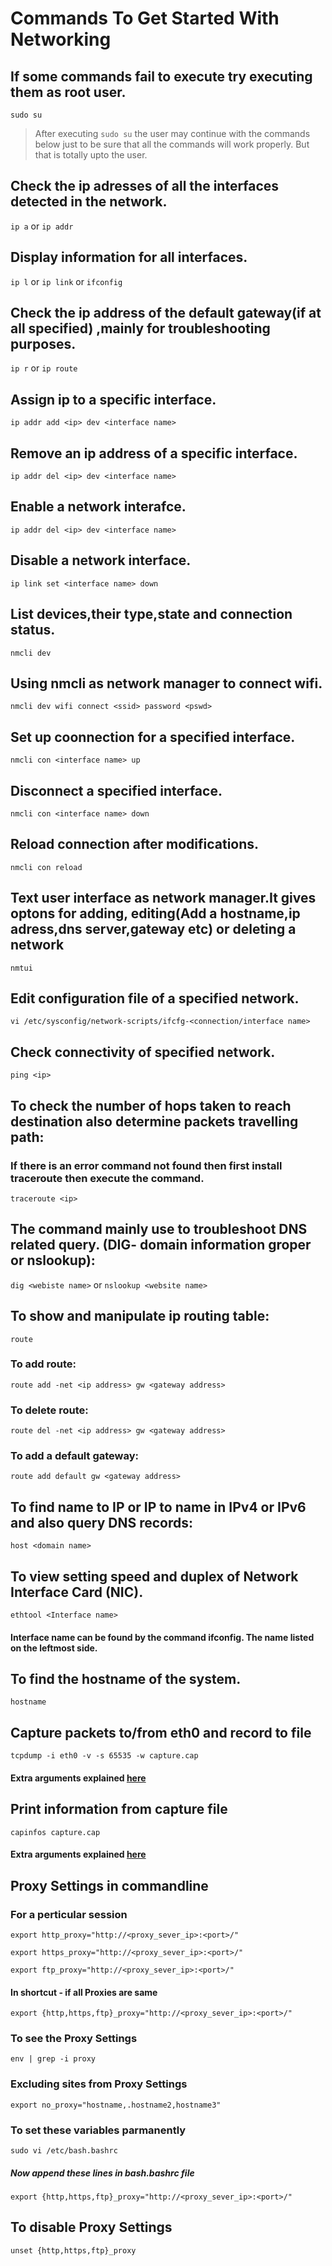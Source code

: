 # Commands To Get Started With Networking

## If some commands fail to execute try executing them as root user.

`sudo su`

>After executing `sudo su` the user may continue with the commands below just to be sure that all the commands will work properly. But that is totally upto the user.

## Check the ip adresses of  all the interfaces detected in the network.

`ip a` or `ip addr`

## Display information for all interfaces.

`ip l` or `ip link` or `ifconfig`

## Check the ip address of the default gateway(if at all specified) ,mainly for troubleshooting purposes.

`ip r` or `ip route`

## Assign ip to a specific interface.

`ip addr add <ip> dev <interface name>`

## Remove an ip address of a specific interface.

`ip addr del <ip> dev <interface name>`

## Enable a network interafce.

`ip addr del <ip> dev <interface name>`

## Disable a network interface.

`ip link set <interface name> down`

## List devices,their type,state and connection status.

`nmcli dev`

## Using nmcli as network manager to connect wifi.

`nmcli dev wifi connect <ssid> password <pswd>`

## Set up coonnection for a specified interface.

`nmcli con <interface name> up`

## Disconnect a specified interface.

`nmcli con <interface name> down`

## Reload connection after modifications.

`nmcli con reload`

## Text user interface as network manager.It gives optons for adding, editing(Add a hostname,ip adress,dns server,gateway etc) or deleting a network

`nmtui`

## Edit configuration file of a specified network.

`vi /etc/sysconfig/network-scripts/ifcfg-<connection/interface name>`

## Check connectivity of specified network.

`ping <ip>`

## To check the number of hops taken to reach destination also determine packets travelling path:

### If there is an error command not found then first install traceroute then execute the command.

`traceroute <ip>`

## The command mainly use to troubleshoot DNS related query. (DIG- domain information groper or nslookup):

`dig <webiste name>`
		or
`nslookup <website name>`

## To show and manipulate ip routing table:

`route`

### To add route:
`route add -net <ip address> gw <gateway address>`
### To delete route:
`route del -net <ip address> gw <gateway address>`
### To add a default gateway:
`route add default gw <gateway address>`

## To find name to IP or IP to name in IPv4 or IPv6 and also query DNS records:

`host <domain name>`

## To view setting speed and duplex of Network Interface Card (NIC).

`ethtool <Interface name>`
#### Interface name can be found by the command ifconfig. The name listed on the leftmost side.

## To find the hostname of the system.

`hostname`

## Capture packets to/from eth0 and record to file

`tcpdump -i eth0 -v -s 65535 -w capture.cap`
#### Extra arguments explained [here](https://www.rationallyparanoid.com/articles/tcpdump.html)

## Print information from capture file

`capinfos capture.cap`
#### Extra arguments explained [here](https://www.wireshark.org/docs/wsug_html_chunked/AppToolscapinfos.html)

## Proxy Settings in commandline

### For a perticular session

`export http_proxy="http://<proxy_sever_ip>:<port>/"`

`export https_proxy="http://<proxy_sever_ip>:<port>/"`

`export ftp_proxy="http://<proxy_sever_ip>:<port>/"`
#### In shortcut - if all Proxies are same

`export {http,https,ftp}_proxy="http://<proxy_sever_ip>:<port>/"`

### To see the Proxy Settings

`env | grep -i proxy`

### Excluding sites from Proxy Settings

`export no_proxy="hostname,.hostname2,hostname3"`

### To set these variables parmanently

`sudo vi /etc/bash.bashrc`
##### Now append these lines in bash.bashrc file

`export {http,https,ftp}_proxy="http://<proxy_sever_ip>:<port>/"`

## To disable Proxy Settings

`unset {http,https,ftp}_proxy`
